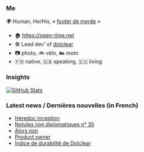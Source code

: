 ### Me

🌍 Human, He/His, « [footer de merde](https://open-time.net/post/2013/07/17/La-veritable-histoire-du-Footer-de-merde-) » 
* 🏠 https://open-time.net 
* 🛠️ Lead dev' of [dotclear](https://git.dotclear.org/dev/dotclear)
* 📷 photo, 🚲 vélo, 🏍️ moto 
* 🇫🇷 native, 🇬🇧 speaking, 🇪🇺 living

### Insights

[![GitHub Stats](https://github-readme-stats-sigma-five.vercel.app/api?username=franck-paul)](https://github.com/franck-paul)

### Latest news / Dernières nouvelles (in French)

<!-- BLOG-POST-LIST:START -->
- [Heredoc inception](https://open-time.net/post/2025/01/13/Heredoc-inception)
- [Notules non diplomatiques n° 35](https://open-time.net/post/2025/01/12/Notules-non-diplomatiques-n-35)
- [Alors non](https://open-time.net/post/2025/01/11/Alors-non)
- [Product owner](https://open-time.net/post/2025/01/10/Product-owner)
- [Indice de durabilité de Dotclear](https://open-time.net/post/2025/01/09/Indice-de-durabilite-de-Dotclear)
<!-- BLOG-POST-LIST:END -->
